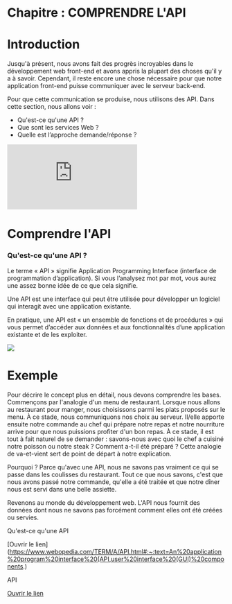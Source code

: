 # Chapitre : COMPRENDRE L'API


# Introduction

Jusqu'à présent, nous avons fait des progrès incroyables dans le développement web front-end et avons appris la plupart des choses qu'il y a à savoir. Cependant, il reste encore une chose nécessaire pour que notre application front-end puisse communiquer avec le serveur back-end.

Pour que cette communication se produise, nous utilisons des API. Dans cette section, nous allons voir :

* Qu'est-ce qu'une API ?
* Que sont les services Web ?
* Quelle est l’approche demande/réponse ?

<iframe allowfullscreen="true" frameborder="0" src="https://www.youtube.com/embed/wwDvLhBaGzU?list=PL-w_yrNy8uTaWNAYCFoyW0C0zPm4S9b3v"></iframe>

# Comprendre l'API

### Qu'est-ce qu'une API ?

Le terme « API » signifie Application Programming Interface (interface de programmation d’application). Si vous l’analysez mot par mot, vous aurez une assez bonne idée de ce que cela signifie.

Une API est une interface qui peut être utilisée pour développer un logiciel qui interagit avec une application existante.

En pratique, une API est « un ensemble de fonctions et de procédures » qui vous permet d’accéder aux données et aux fonctionnalités d’une application existante et de les exploiter.

![](https://i.imgur.com/NTQkg4H.jpg)

# Exemple

Pour décrire le concept plus en détail, nous devons comprendre les bases. Commençons par l'analogie d'un menu de restaurant. Lorsque nous allons au restaurant pour manger, nous choisissons parmi les plats proposés sur le menu. À ce stade, nous communiquons nos choix au serveur. Il/elle apporte ensuite notre commande au chef qui prépare notre repas et notre nourriture arrive pour que nous puissions profiter d'un bon repas. À ce stade, il est tout à fait naturel de se demander : savons-nous avec quoi le chef a cuisiné notre poisson ou notre steak ? Comment a-t-il été préparé ? Cette analogie de va-et-vient sert de point de départ à notre explication.

Pourquoi ? Parce qu'avec une API, nous ne savons pas vraiment ce qui se passe dans les coulisses du restaurant. Tout ce que nous savons, c'est que nous avons passé notre commande, qu'elle a été traitée et que notre dîner nous est servi dans une belle assiette.

Revenons au monde du développement web. L'API nous fournit des données dont nous ne savons pas forcément comment elles ont été créées ou servies.


Qu'est-ce qu'une API

[Ouvrir le lien](https://www.webopedia.com/TERM/A/API.html#:~:text=An%20application%20program%20interface%20(API,user%20interface%20(GUI)%20components.)


API

[Ouvrir le lien](https://www.impactbnd.com/blog/what-is-a-api-the-simple-definition)
